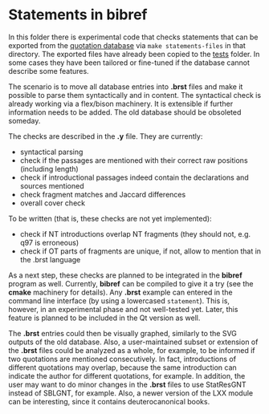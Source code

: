 # Statements in **bibref**

In this folder there is experimental code that checks statements that can be exported
from the [quotation database](../docs/common/quotations.sql) via `make statements-files`
in that directory. The exported files have already been copied to the [tests](tests) folder.
In some cases they have been tailored or fine-tuned if the database cannot describe
some features.

The scenario is to move all database entries into **.brst** files and
make it possible to parse them syntactically and in content. The
syntactical check is already working via a flex/bison machinery. It is
extensible if further information needs to be added. The old database
should be obsoleted someday.

The checks are described in the **.y** file. They are currently:

* syntactical parsing
* check if the passages are mentioned with their correct raw positions (including length)
* check if introductional passages indeed contain the declarations and sources mentioned
* check fragment matches and Jaccard differences
* overall cover check

To be written (that is, these checks are not yet implemented):

* check if NT introductions overlap NT fragments (they should not, e.g. q97 is erroneous)
* check if OT parts of fragments are unique, if not, allow to mention that in the .brst language

As a next step, these checks are planned to be integrated in the **bibref** program as well.
Currently, **bibref** can be compiled to give it a try (see the **cmake** machinery
for details). Any **.brst** example can entered in the command line interface (by using
a lowercased `statement`). This is, however, in an experimental phase and not well-tested yet.
Later, this feature is planned to be included in the Qt version as well.

The **.brst** entries could then be visually graphed, similarly to the SVG outputs of the
old database. Also, a user-maintained subset or extension of the **.brst** files could
be analyzed as a whole, for example, to be informed if two quotations are mentioned
consecutively. In fact, introductions of different quotations may overlap, because
the same introduction can indicate the author for different quotations, for example.
In addition, the user may want to do minor changes in the **.brst** files
to use StatResGNT instead of SBLGNT, for example. Also, a newer version of the LXX module
can be interesting, since it contains deuterocanonical books.
